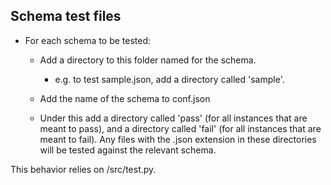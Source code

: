 ## Schema test files

* For each schema to be tested:
   * Add a directory to this folder named for the schema.  
       - e.g. to test sample.json, add a directory called 'sample'. 

   * Add the name of the schema to conf.json
   * Under this add a directory called 'pass' (for all instances that are meant
 to pass), and a directory called 'fail' (for all instances that are meant
 to fail). Any files with the .json extension in these directories will be
 tested against the relevant schema.
 
 
 
 This behavior relies on /src/test.py.